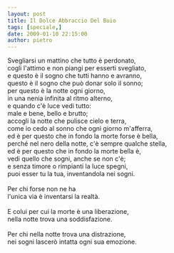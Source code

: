 ```yaml
---
layout: post
title: Il Dolce Abbraccio Del Buio
tags: [speciale,]
date: 2009-01-10 22:15:00
author: pietro
---
```

Svegliarsi un mattino che tutto è perdonato,<br/>cogli l'attimo e non piangi per esserti svegliato,<br/>e questo è il sogno che tutti hanno e avranno,<br/>questo è il sogno che può donar solo il sonno;<br/>per questo è la notte ogni giorno,<br/>in una nenia infinita al ritmo alterno,<br/>e quando c'è luce vedi tutto:<br/>male e bene, bello e brutto;<br/>accogli la notte che pulisce cielo e terra,<br/>come io cedo al sonno che ogni giorno m'afferra,<br/>ed è per questo che in fondo la morte forse è bella,<br/>perché nel nero della notte, c'è sempre qualche stella,<br/>ed è per questo che in fondo la morte bella è,<br/>vedi quello che sogni, anche se non c'è;<br/>e senza timore o rimpianti la luce spegni,<br/>puoi esser tu la tua, inventandola nei sogni.<br/><br/>Per chi forse non ne ha<br/>l'unica via è inventarsi la realtà.<br/><br/>E colui per cui la morte è una liberazione,<br/>nella notte trova una soddisfazione.<br/><br/>Per chi nella notte trova una distrazione,<br/>nei sogni lascerò intatta ogni sua emozione.
